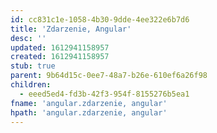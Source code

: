 ```yaml
---
id: cc831c1e-1058-4b30-9dde-4ee322e6b7d6
title: 'Zdarzenie, Angular'
desc: ''
updated: 1612941158957
created: 1612941158957
stub: true
parent: 9b64d15c-0ee7-48a7-b26e-610ef6a26f98
children:
  - eeed5ed4-fd3b-42f3-954f-8155276b5ea1
fname: 'angular.zdarzenie, angular'
hpath: 'angular.zdarzenie, angular'
---
```



